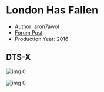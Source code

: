 # London Has Fallen

* Author: aron7awol
* [Forum Post](https://www.avsforum.com/threads/bass-eq-for-filtered-movies.2995212/post-58792452)
* Production Year: 2016

## DTS-X

![img 0](https://i.imgur.com/llJS4Bj.jpg)

![img 0](https://i.imgur.com/G2T4o7W.png)

